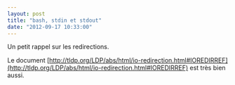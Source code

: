 ```yaml
---
layout: post
title: "bash, stdin et stdout"
date: "2012-09-17 10:33:00"
---
```

Un petit rappel sur les redirections.

Le document [http://tldp.org/LDP/abs/html/io-redirection.html#IOREDIRREF](http://tldp.org/LDP/abs/html/io-redirection.html#IOREDIRREF) est très bien aussi. 

<script src="https://pastebin.com/embed_js/ACisCy8T"></script>

<div style="overflow:hidden; height:0;">bash, stdout, stderr, write, io, redirections</div>
